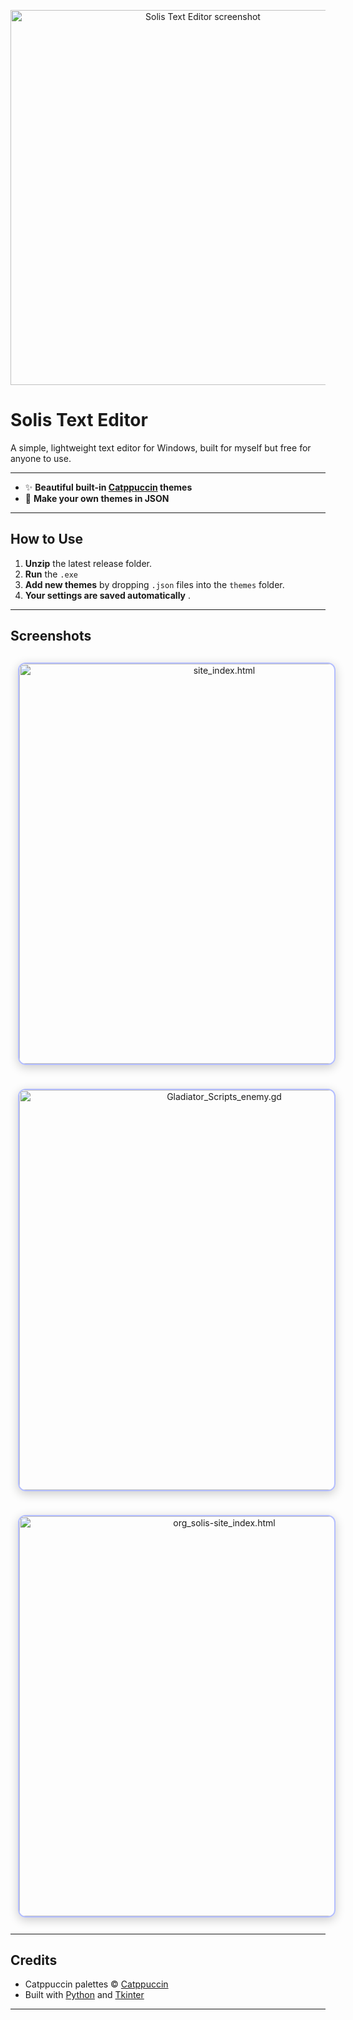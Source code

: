 <p align="center">
  <img src="https://github.com/user-attachments/assets/a23cec58-7578-459b-9457-52e15b8d63c7" width="600" alt="Solis Text Editor screenshot">
</p>

# Solis Text Editor

A simple, lightweight text editor for Windows, built for myself but free for anyone to use.

---

- ✨ **Beautiful built-in [Catppuccin](https://catppuccin.com/) themes**
- 🎨 **Make your own themes in JSON**

---

## How to Use

1. **Unzip** the latest release folder.
2. **Run** the `.exe`
3. **Add new themes** by dropping `.json` files into the `themes` folder.
4. **Your settings are saved automatically** .

---

## Screenshots

<p align="center">
  <img src="https://github.com/user-attachments/assets/72e68ef5-827a-4dd2-a9a9-2d0fbf0983a2" 
       alt="site_index.html" 
       width="640" 
       style="border-radius: 12px; border: 2px solid #b4befe; margin: 12px; box-shadow: 0 4px 16px #0003;">
  <br>
</p>

<p align="center">
  <img src="https://github.com/user-attachments/assets/7177be87-74bf-4929-99a2-d4cc30793791" 
       alt="Gladiator_Scripts_enemy.gd" 
       width="640" 
       style="border-radius: 12px; border: 2px solid #b4befe; margin: 12px; box-shadow: 0 4px 16px #0003;">
  <br>
</p>

<p align="center">
  <img src="https://github.com/user-attachments/assets/3350c05a-bdb8-4467-a3c5-f8823af41e58" 
       alt="org_solis-site_index.html" 
       width="640" 
       style="border-radius: 12px; border: 2px solid #b4befe; margin: 12px; box-shadow: 0 4px 16px #0003;">
  <br>
</p>

---

## Credits

- Catppuccin palettes © [Catppuccin](https://catppuccin.com/)
- Built with [Python](https://python.org) and [Tkinter](https://docs.python.org/3/library/tkinter.html)

---
